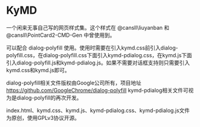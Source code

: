 # KyMD

一个闲来无事自己写的网页样式集。这个样式在 @cansll\liuyanban 和 @cansll\PointCard2-CMD-Gen 中曾使用到。

可以配合 dialog-polyfill 使用。使用时需要在引入kymd.css前引入dialog-polyfill.css，在dialog-polyfill.css下面引入kymd-pdialog.css，在kymd.js下面引入dialog-polyfill.js和kymd-pdialog.js。如果不需要对话框支持则只需要引入kymd.css和kymd.js即可。

dialog-polyfill相关文件版权由Google公司所有，项目地址 https://github.com/GoogleChrome/dialog-polyfill
kymd-pdialog相关文件可视为是dialog-polyfill的再次开发。

index.html、kymd.css、kymd.js、kymd-pdialog.css、kymd-pdialog.js文件为原创，使用GPLv3协议开源。